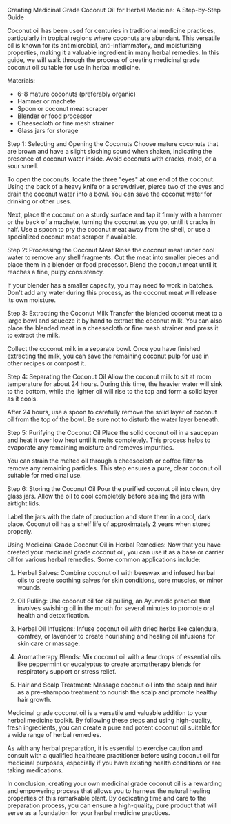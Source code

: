 Creating Medicinal Grade Coconut Oil for Herbal Medicine: A Step-by-Step Guide

Coconut oil has been used for centuries in traditional medicine practices, particularly in tropical regions where coconuts are abundant. This versatile oil is known for its antimicrobial, anti-inflammatory, and moisturizing properties, making it a valuable ingredient in many herbal remedies. In this guide, we will walk through the process of creating medicinal grade coconut oil suitable for use in herbal medicine.

Materials:
- 6-8 mature coconuts (preferably organic)
- Hammer or machete
- Spoon or coconut meat scraper
- Blender or food processor
- Cheesecloth or fine mesh strainer
- Glass jars for storage

Step 1: Selecting and Opening the Coconuts
Choose mature coconuts that are brown and have a slight sloshing sound when shaken, indicating the presence of coconut water inside. Avoid coconuts with cracks, mold, or a sour smell.

To open the coconuts, locate the three "eyes" at one end of the coconut. Using the back of a heavy knife or a screwdriver, pierce two of the eyes and drain the coconut water into a bowl. You can save the coconut water for drinking or other uses.

Next, place the coconut on a sturdy surface and tap it firmly with a hammer or the back of a machete, turning the coconut as you go, until it cracks in half. Use a spoon to pry the coconut meat away from the shell, or use a specialized coconut meat scraper if available.

Step 2: Processing the Coconut Meat
Rinse the coconut meat under cool water to remove any shell fragments. Cut the meat into smaller pieces and place them in a blender or food processor. Blend the coconut meat until it reaches a fine, pulpy consistency.

If your blender has a smaller capacity, you may need to work in batches. Don't add any water during this process, as the coconut meat will release its own moisture.

Step 3: Extracting the Coconut Milk
Transfer the blended coconut meat to a large bowl and squeeze it by hand to extract the coconut milk. You can also place the blended meat in a cheesecloth or fine mesh strainer and press it to extract the milk.

Collect the coconut milk in a separate bowl. Once you have finished extracting the milk, you can save the remaining coconut pulp for use in other recipes or compost it.

Step 4: Separating the Coconut Oil
Allow the coconut milk to sit at room temperature for about 24 hours. During this time, the heavier water will sink to the bottom, while the lighter oil will rise to the top and form a solid layer as it cools.

After 24 hours, use a spoon to carefully remove the solid layer of coconut oil from the top of the bowl. Be sure not to disturb the water layer beneath.

Step 5: Purifying the Coconut Oil
Place the solid coconut oil in a saucepan and heat it over low heat until it melts completely. This process helps to evaporate any remaining moisture and removes impurities.

You can strain the melted oil through a cheesecloth or coffee filter to remove any remaining particles. This step ensures a pure, clear coconut oil suitable for medicinal use.

Step 6: Storing the Coconut Oil
Pour the purified coconut oil into clean, dry glass jars. Allow the oil to cool completely before sealing the jars with airtight lids.

Label the jars with the date of production and store them in a cool, dark place. Coconut oil has a shelf life of approximately 2 years when stored properly.

Using Medicinal Grade Coconut Oil in Herbal Remedies:
Now that you have created your medicinal grade coconut oil, you can use it as a base or carrier oil for various herbal remedies. Some common applications include:

1. Herbal Salves: Combine coconut oil with beeswax and infused herbal oils to create soothing salves for skin conditions, sore muscles, or minor wounds.

2. Oil Pulling: Use coconut oil for oil pulling, an Ayurvedic practice that involves swishing oil in the mouth for several minutes to promote oral health and detoxification.

3. Herbal Oil Infusions: Infuse coconut oil with dried herbs like calendula, comfrey, or lavender to create nourishing and healing oil infusions for skin care or massage.

4. Aromatherapy Blends: Mix coconut oil with a few drops of essential oils like peppermint or eucalyptus to create aromatherapy blends for respiratory support or stress relief.

5. Hair and Scalp Treatment: Massage coconut oil into the scalp and hair as a pre-shampoo treatment to nourish the scalp and promote healthy hair growth.

Medicinal grade coconut oil is a versatile and valuable addition to your herbal medicine toolkit. By following these steps and using high-quality, fresh ingredients, you can create a pure and potent coconut oil suitable for a wide range of herbal remedies.

As with any herbal preparation, it is essential to exercise caution and consult with a qualified healthcare practitioner before using coconut oil for medicinal purposes, especially if you have existing health conditions or are taking medications.

In conclusion, creating your own medicinal grade coconut oil is a rewarding and empowering process that allows you to harness the natural healing properties of this remarkable plant. By dedicating time and care to the preparation process, you can ensure a high-quality, pure product that will serve as a foundation for your herbal medicine practices.
